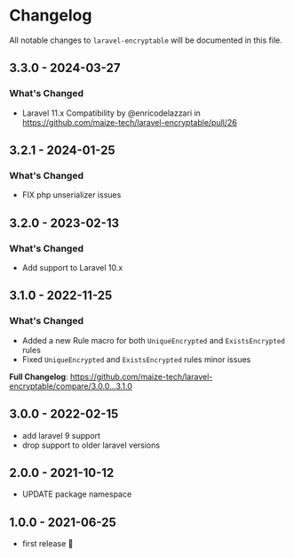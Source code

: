 # Changelog

All notable changes to `laravel-encryptable` will be documented in this file.

## 3.3.0 - 2024-03-27

### What's Changed

* Laravel 11.x Compatibility by @enricodelazzari in https://github.com/maize-tech/laravel-encryptable/pull/26

## 3.2.1 - 2024-01-25

### What's Changed

* FIX php unserializer issues

## 3.2.0 - 2023-02-13

### What's Changed

- Add support to Laravel 10.x

## 3.1.0 - 2022-11-25

### What's Changed

- Added a new Rule macro for both `UniqueEncrypted` and `ExistsEncrypted` rules
- Fixed `UniqueEncrypted` and `ExistsEncrypted` rules minor issues

**Full Changelog**: https://github.com/maize-tech/laravel-encryptable/compare/3.0.0...3.1.0

## 3.0.0 - 2022-02-15

- add laravel 9 support
- drop support to older laravel versions

## 2.0.0 - 2021-10-12

- UPDATE package namespace

## 1.0.0 - 2021-06-25

- first release 🚀
